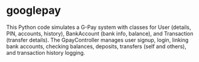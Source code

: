 # googlepay
This Python code simulates a G-Pay system with classes for User (details, PIN, accounts, history), BankAccount (bank info, balance), and Transaction (transfer details). The GpayController manages user signup, login, linking bank accounts, checking balances, deposits, transfers (self and others), and transaction history logging.
